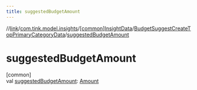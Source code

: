 ```yaml
---
title: suggestedBudgetAmount
---
```

//[link](../../../../index.html)/[com.tink.model.insights](../../index.html)/[[common]InsightData](../index.html)/[BudgetSuggestCreateTopPrimaryCategoryData](index.html)/[suggestedBudgetAmount](suggested-budget-amount.html)



# suggestedBudgetAmount



[common]\
val [suggestedBudgetAmount](suggested-budget-amount.html): [Amount](../../../com.tink.model.misc/[common]-amount/index.html)




